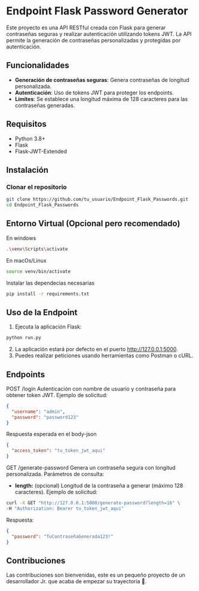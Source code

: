 # Endpoint Flask Password Generator 

Este proyecto es una API RESTful creada con Flask para generar contraseñas seguras y realizar autenticación utilizando tokens JWT. La API permite la generación de contraseñas personalizadas y protegidas por autenticación.

## Funcionalidades

- **Generación de contraseñas seguras**: Genera contraseñas de longitud personalizada.
- **Autenticación**: Uso de tokens JWT para proteger los endpoints.
- **Límites**: Se establece una longitud máxima de 128 caracteres para las contraseñas generadas.

## Requisitos

- Python 3.8+
- Flask
- Flask-JWT-Extended

## Instalación

### Clonar el repositorio

```bash
git clone https://github.com/tu_usuario/Endpoint_Flask_Passwords.git
cd Endpoint_Flask_Passwords
```

## Entorno Virtual (Opcional pero recomendado)

En windows
```bash
.\venv\Scripts\activate
```

En macOs/Linux
```bash
source venv/bin/activate
```

Instalar las dependecias necesarias
```bash
pip install -r requirements.txt
```

## Uso de la Endpoint
1. Ejecuta la aplicación Flask:
```bash
python run.py
```
2. La aplicación estará por defecto en el puerto http://127.0.0.1:5000.
3. Puedes realizar peticiones usando herramientas como Postman o cURL.

## Endpoints
POST /login
Autenticación con nombre de usuario y contraseña para obtener token JWT.
Ejemplo de solicitud:
```json
{
  "username": "admin",
  "password": "password123"
}
```

Respuesta esperada en el body-json
```json
{
  "access_token": "tu_token_jwt_aqui"
}
```

GET /generate-password
Genera un contraseña segura con longitud personalizada.
Parámetros de consulta:
- **length:** (opcional) Longitud de la contraseña a generar (máximo 128 caracteres).
Ejemplo de solicitud:

```bash
curl -X GET "http://127.0.0.1:5000/generate-password?length=16" \
-H "Authorization: Bearer tu_token_jwt_aqui"
```
Respuesta:
```json
{
  "password": "TuContraseñaGenerada123!"
}
```

## Contribuciones
Las contribuciones son bienvenidas, este es un pequeño proyecto de un desarrollador Jr. que acaba de empezar su trayectoria 🙂.
